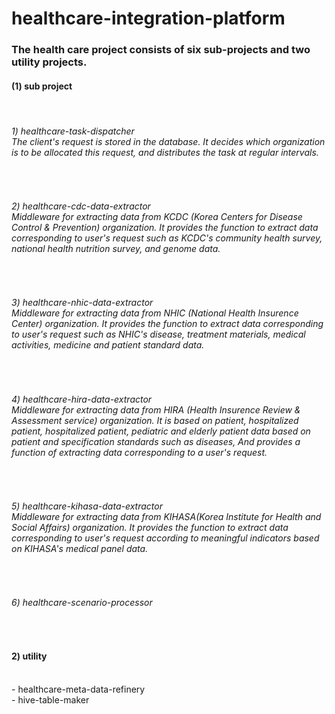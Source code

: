 # healthcare-integration-platform

<h3>The health care project consists of six sub-projects and two utility projects.</h3>

<h4>(1) sub project</h4><br>
<h6>1) healthcare-task-dispatcher<br>The client's request is stored in the database. It decides which organization is to be allocated this request, and distributes the task at regular intervals.</h6><br>
<h6>2) healthcare-cdc-data-extractor<br>Middleware for extracting data from KCDC (Korea Centers for Disease Control & Prevention) organization. It provides the function to extract data corresponding to user's request such as KCDC's community health survey, national health nutrition survey, and genome data.</h6><br>
<h6>3) healthcare-nhic-data-extractor<br>Middleware for extracting data from NHIC (National Health Insurence Center) organization. It provides the function to extract data corresponding to user's request such as NHIC's disease, treatment materials, medical activities, medicine and patient standard data.</h6><br>
<h6>4) healthcare-hira-data-extractor<br>Middleware for extracting data from HIRA (Health Insurence Review & Assessment service) organization. It is based on patient, hospitalized patient, hospitalized patient, pediatric and elderly patient data based on patient and specification standards such as diseases, And provides a function of extracting data corresponding to a user's request.</h6><br>
<h6>5) healthcare-kihasa-data-extractor<br>Middleware for extracting data from KIHASA(Korea Institute for Health and Social Affairs) organization. It provides the function to extract data corresponding to user's request according to meaningful indicators based on KIHASA's medical panel data.</h6><br>
<h6>6) healthcare-scenario-processor</h6><br>

<h4>2) utility</h4><br>
- healthcare-meta-data-refinery<br>
- hive-table-maker<br>
